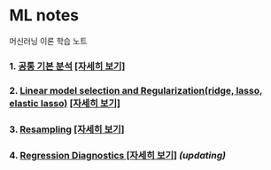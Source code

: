 # ML notes
머신러닝 이론 학습 노트
### 1. [공통 기본 분석](https://github.com/lee-kyubong/ML/tree/master/basic-analysis) [[자세히 보기]](https://github.com/lee-kyubong/ML/tree/master/basic-analysis)
### 2. [Linear model selection and Regularization(ridge, lasso, elastic lasso)](https://github.com/lee-kyubong/ML/tree/master/linear-model-selection-and-regularization) [[자세히 보기]](https://github.com/lee-kyubong/ML/tree/master/linear-model-selection-and-regularization)
### 3. [Resampling](https://github.com/lee-kyubong/ML/tree/master/resampling) [[자세히 보기]](https://github.com/lee-kyubong/ML/tree/master/resampling)
### 4. [Regression Diagnostics [자세히 보기]](https://github.com/lee-kyubong/ML/tree/master/regression_diagnostics) *(updating)*
